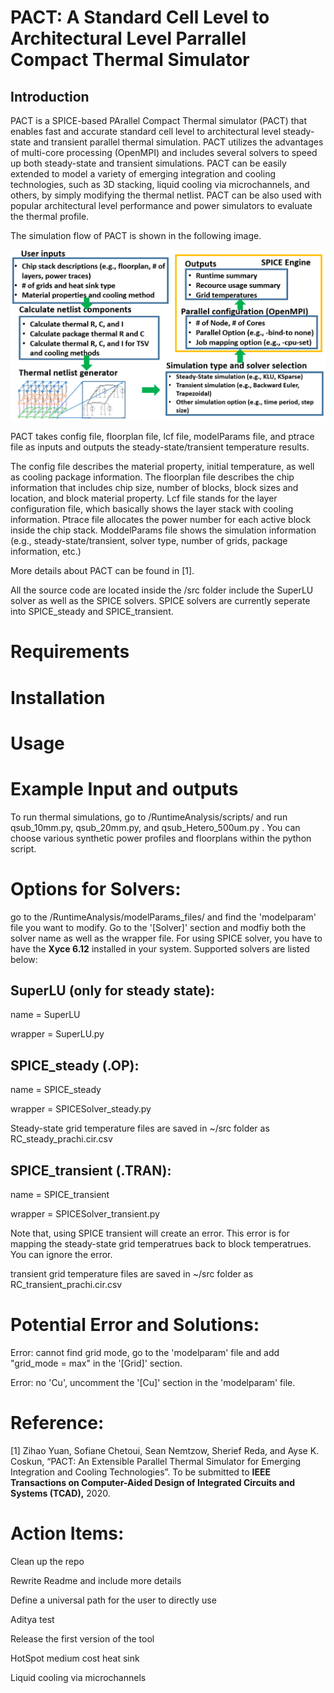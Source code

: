 # PACT: A Standard Cell Level to Architectural Level Parrallel Compact Thermal Simulator
## Introduction
PACT is a SPICE-based PArallel Compact Thermal simulator (PACT) that enables fast and accurate standard cell level to architectural level steady-state and transient parallel thermal simulation. PACT utilizes the advantages of multi-core processing (OpenMPI) and includes several solvers to speed up both steady-state and transient simulations. PACT can be easily extended to model a variety of emerging integration and cooling technologies, such as 3D stacking, liquid cooling via microchannels, and others, by simply modifying the thermal netlist. PACT can be also used with popular architectural level performance and power simulators to evaluate the thermal profile. 

The simulation flow of PACT is shown in the following image.

![](/image/PACTflow.PNG)

PACT takes config file, floorplan file, lcf file, modelParams file, and ptrace file as inputs and outputs the steady-state/transient temperature results.

The config file describes the material property, initial temperature, as well as cooling package information. The floorplan file describes the chip information that includes chip size, number of blocks, block sizes and location, and block material property. Lcf file stands for the layer configuration file, which basically shows the layer stack with cooling information. Ptrace file allocates the power number for each active block inside the chip stack. ModdelParams file shows the simulation information (e.g., steady-state/transient, solver type, number of grids, package information, etc.)

More details about PACT can be found in [1].




All the source code are located inside the /src folder include the SuperLU solver as well as the SPICE solvers. SPICE solvers are currently seperate into SPICE_steady and SPICE_transient. 


# Requirements
# Installation
# Usage
# Example Input and outputs
To run thermal simulations, go to /RuntimeAnalysis/scripts/ and run qsub_10mm.py, qsub_20mm.py, and qsub_Hetero_500um.py . You can choose various synthetic power profiles and floorplans within the python script. 

# Options for Solvers: 

go to the /RuntimeAnalysis/modelParams_files/ and find the 'modelparam' file you want to modify. Go to the '[Solver]' section and modfiy both the solver name as well as the wrapper file. For using SPICE solver, you have to have the __Xyce 6.12__ installed in your system. Supported solvers are listed below:

## SuperLU (only for steady state): 

name = SuperLU

wrapper = SuperLU.py

## SPICE_steady (.OP):

name = SPICE_steady

wrapper = SPICESolver_steady.py

Steady-state grid temperature files are saved in ~/src folder as RC_steady_prachi.cir.csv

## SPICE_transient (.TRAN):

name = SPICE_transient

wrapper = SPICESolver_transient.py

Note that, using SPICE transient will create an error. This error is for mapping the steady-state grid temperatrues back to block temperatrues. You can ignore the error. 

transient grid temperature files are saved in ~/src folder as RC_transient_prachi.cir.csv

# Potential Error and Solutions: 

Error: cannot find grid mode, go to the 'modelparam' file and add "grid_mode = max" in the '[Grid]' section.

Error: no 'Cu', uncomment the '[Cu]' section in the 'modelparam' file.

# Reference:
[1] Zihao Yuan, Sofiane Chetoui, Sean Nemtzow, Sherief Reda, and Ayse K. Coskun, “PACT: An Extensible Parallel Thermal Simulator for Emerging Integration and Cooling Technologies”. To be submitted to __IEEE Transactions on Computer-Aided Design of Integrated Circuits and Systems (TCAD),__ 2020.

# Action Items:
Clean up the repo 

Rewrite Readme and include more details

Define a universal path for the user to directly use

Aditya test

Release the first version of the tool

HotSpot medium cost heat sink

Liquid cooling via microchannels


